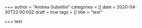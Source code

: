 +++
author = "Andrea Gubellini"
categories = []
date = 2020-04-30T22:00:00Z
draft = true
tags = []
title = "test"

+++
test